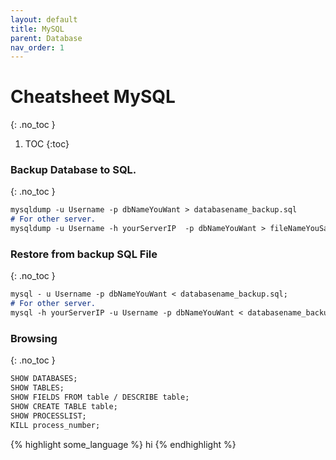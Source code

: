```yaml
---
layout: default
title: MySQL
parent: Database
nav_order: 1
---
```


# Cheatsheet MySQL
{: .no_toc }

1. TOC
{:toc}



### Backup Database to SQL.
{: .no_toc }

```markdown
mysqldump -u Username -p dbNameYouWant > databasename_backup.sql
# For other server.
mysqldump -u Username -h yourServerIP  -p dbNameYouWant > fileNameYouSave.sql
```


### Restore from backup SQL File
{: .no_toc }

```markdown
mysql - u Username -p dbNameYouWant < databasename_backup.sql;
# For other server.
mysql -h yourServerIP -u Username -p dbNameYouWant < databasename_backup.sql;
```


### Browsing
{: .no_toc }

```markdown
SHOW DATABASES;
SHOW TABLES;
SHOW FIELDS FROM table / DESCRIBE table;
SHOW CREATE TABLE table;
SHOW PROCESSLIST;
KILL process_number;
```

{% highlight some_language %}
hi
{% endhighlight %}